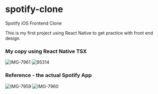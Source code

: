 # spotify-clone
Spotify iOS Frontend Clone

This is my first project using React Native to get practice with front end design.

### My copy using React Native TSX
![IMG-7961](https://github.com/donaldhun/spotify-clone/assets/92956320/8e8c9f2c-97c6-4e4e-8b18-dd1576a601c1)
![95314](https://github.com/donaldhun/spotify-clone/assets/92956320/9706d3fa-c417-4f28-8988-c3ce0f1a9a04)
### Reference - the actual Spotify App
![IMG-7959](https://github.com/donaldhun/spotify-clone/assets/92956320/1f5dcfca-0fc0-46ed-bd29-f54d82007fd5)
![IMG-7960](https://github.com/donaldhun/spotify-clone/assets/92956320/fd3975d9-eac6-48f4-a8d9-e172d508cf09)
